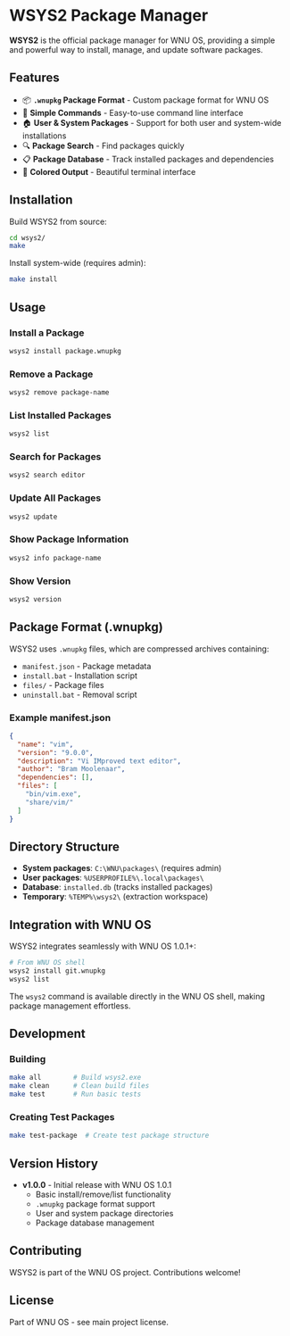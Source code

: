 # WSYS2 Package Manager

**WSYS2** is the official package manager for WNU OS, providing a simple and powerful way to install, manage, and update software packages.

## Features

- 📦 **`.wnupkg` Package Format** - Custom package format for WNU OS
- 🔧 **Simple Commands** - Easy-to-use command line interface  
- 🏠 **User & System Packages** - Support for both user and system-wide installations
- 🔍 **Package Search** - Find packages quickly
- 📋 **Package Database** - Track installed packages and dependencies
- 🎨 **Colored Output** - Beautiful terminal interface

## Installation

Build WSYS2 from source:

```bash
cd wsys2/
make
```

Install system-wide (requires admin):
```bash
make install
```

## Usage

### Install a Package
```bash
wsys2 install package.wnupkg
```

### Remove a Package
```bash
wsys2 remove package-name
```

### List Installed Packages
```bash
wsys2 list
```

### Search for Packages
```bash
wsys2 search editor
```

### Update All Packages
```bash
wsys2 update
```

### Show Package Information
```bash
wsys2 info package-name
```

### Show Version
```bash
wsys2 version
```

## Package Format (.wnupkg)

WSYS2 uses `.wnupkg` files, which are compressed archives containing:

- `manifest.json` - Package metadata
- `install.bat` - Installation script
- `files/` - Package files
- `uninstall.bat` - Removal script

### Example manifest.json
```json
{
  "name": "vim",
  "version": "9.0.0",
  "description": "Vi IMproved text editor",
  "author": "Bram Moolenaar",
  "dependencies": [],
  "files": [
    "bin/vim.exe",
    "share/vim/"
  ]
}
```

## Directory Structure

- **System packages**: `C:\WNU\packages\` (requires admin)
- **User packages**: `%USERPROFILE%\.local\packages\`
- **Database**: `installed.db` (tracks installed packages)
- **Temporary**: `%TEMP%\wsys2\` (extraction workspace)

## Integration with WNU OS

WSYS2 integrates seamlessly with WNU OS 1.0.1+:

```bash
# From WNU OS shell
wsys2 install git.wnupkg
wsys2 list
```

The `wsys2` command is available directly in the WNU OS shell, making package management effortless.

## Development

### Building
```bash
make all        # Build wsys2.exe
make clean      # Clean build files
make test       # Run basic tests
```

### Creating Test Packages
```bash
make test-package  # Create test package structure
```

## Version History

- **v1.0.0** - Initial release with WNU OS 1.0.1
  - Basic install/remove/list functionality
  - `.wnupkg` package format support
  - User and system package directories
  - Package database management

## Contributing

WSYS2 is part of the WNU OS project. Contributions welcome!

## License

Part of WNU OS - see main project license.